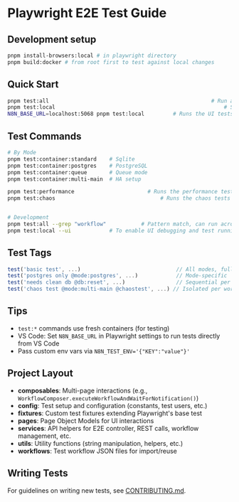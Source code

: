 # Playwright E2E Test Guide

## Development setup
```bash
pnpm install-browsers:local # in playwright directory
pnpm build:docker # from root first to test against local changes
```

## Quick Start
```bash
pnpm test:all                 									# Run all tests (fresh containers, pnpm build:docker from root first to ensure local containers)
pnpm test:local           											# Starts a local server and runs the UI tests
N8N_BASE_URL=localhost:5068 pnpm test:local			# Runs the UI tests against the instance running
```

## Test Commands
```bash
# By Mode
pnpm test:container:standard    # Sqlite
pnpm test:container:postgres    # PostgreSQL
pnpm test:container:queue       # Queue mode
pnpm test:container:multi-main  # HA setup

pnpm test:performance						# Runs the performance tests against Sqlite container
pnpm test:chaos									# Runs the chaos tests


# Development
pnpm test:all --grep "workflow"           # Pattern match, can run across all test types UI/cli-workflow/performance
pnpm test:local --ui            # To enable UI debugging and test running mode
```

## Test Tags
```typescript
test('basic test', ...)                              // All modes, fully parallel
test('postgres only @mode:postgres', ...)            // Mode-specific
test('needs clean db @db:reset', ...)                // Sequential per worker
test('chaos test @mode:multi-main @chaostest', ...) // Isolated per worker
```

## Tips
- `test:*` commands use fresh containers (for testing)
- VS Code: Set `N8N_BASE_URL` in Playwright settings to run tests directly from VS Code
- Pass custom env vars via `N8N_TEST_ENV='{"KEY":"value"}'`

## Project Layout
- **composables**: Multi-page interactions (e.g., `WorkflowComposer.executeWorkflowAndWaitForNotification()`)
- **config**: Test setup and configuration (constants, test users, etc.)
- **fixtures**: Custom test fixtures extending Playwright's base test
- **pages**: Page Object Models for UI interactions
- **services**: API helpers for E2E controller, REST calls, workflow management, etc.
- **utils**: Utility functions (string manipulation, helpers, etc.)
- **workflows**: Test workflow JSON files for import/reuse

## Writing Tests
For guidelines on writing new tests, see [CONTRIBUTING.md](./CONTRIBUTING.md).
